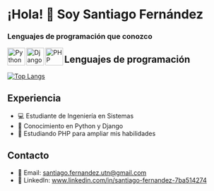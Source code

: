 # ¡Hola! 👋 Soy Santiago Fernández

### Lenguajes de programación que conozco

[<img align="left" alt="Python" width="40px" src="URL_DEL_ICONO_DE_PYTHON" />](https://www.python.org/)
[<img align="left" alt="Django" width="40px" src="https://upload.wikimedia.org/wikipedia/commons/thumb/c/c3/Python-logo-notext.svg/800px-Python-logo-notext.svg.png"/>](https://www.djangoproject.com/)
[<img align="left" alt="PHP" width="40px" src="[[https://encrypted-tbn0.gstatic.com/images?q=tbn:ANd9GcTcV81DG9S1REdH_QdRhHkEyvXEwOlmiXZxTg&usqp=CAU](https://w7.pngwing.com/pngs/81/550/png-transparent-php-web-development-computer-programming-computer-icons-world-wide-web-logo-computer-programming-internet.png)](https://upload.wikimedia.org/wikipedia/commons/thumb/2/27/PHP-logo.svg/1200px-PHP-logo.svg.png)" />](https://www.php.net/)

## Lenguajes de programación
[![Top Langs](https://github-readme-stats.vercel.app/api/top-langs/?username=S4ntifdz&layout=compact)](https://github.com/anuraghazra/github-readme-stats)

## Experiencia
- 💻 Estudiante de Ingeniería en Sistemas
- 🐍 Conocimiento en Python y Django
- 🚀 Estudiando PHP para ampliar mis habilidades

## Contacto
- 📧 Email: santiago.fernandez.utn@gmail.com
- 🔗 LinkedIn: www.linkedin.com/in/santiago-fernandez-7ba514274
<!-- - 🌐 Sitio web: [www.tusitio.com](https://www.tusitio.com) -> 


